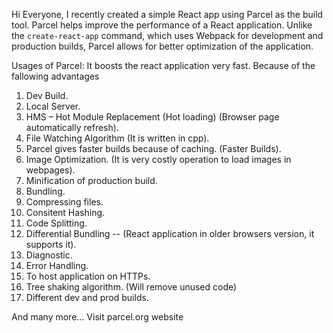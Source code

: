 Hi Everyone, I recently created a simple React app using Parcel as the build tool. Parcel helps improve the performance of a React application. Unlike the `create-react-app` command, which uses Webpack for development and production builds, Parcel allows for better optimization of the application.

Usages of Parcel:
It boosts the react application very fast. Because of the fallowing advantages
1.	Dev Build.
2.	Local Server.
3.	HMS – Hot Module Replacement (Hot loading) (Browser page automatically refresh).
4.	File Watching Algorithm (It is written in cpp).
5.	Parcel gives faster builds because of caching. (Faster Builds).
6.	Image Optimization. (It is very costly operation to load images in webpages).
7.	Minification of production build.
8.	Bundling.
9.	Compressing files.
10. Consitent Hashing.
11. Code Splitting.
12. Differential Bundling -- (React application in older browsers version, it supports it).
13. Diagnostic.
14. Error Handling.
15. To host application on HTTPs.
16. Tree shaking algorithm. (Will remove unused code)
17. Different dev and prod builds.

And many more… Visit parcel.org website
